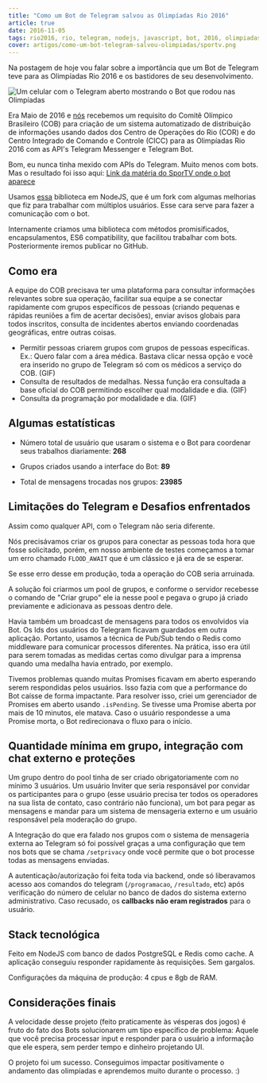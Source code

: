 ```yaml
---
title: "Como um Bot de Telegram salvou as Olimpíadas Rio 2016"
article: true
date: 2016-11-05
tags: rio2016, rio, telegram, nodejs, javascript, bot, 2016, olimpiadas, olympics, sportv
cover: artigos/como-um-bot-telegram-salvou-olimpiadas/sportv.png
---
```


Na postagem de hoje vou falar sobre a importância que um Bot de Telegram teve para as Olimpíadas Rio 2016 e os bastidores de seu desenvolvimento.

<!--more -->

![Um celular com o Telegram aberto mostrando o Bot que rodou nas Olimpíadas](/artigos/como-um-bot-telegram-salvou-olimpiadas/sportv.png)

Era Maio de 2016 e [nós](http://lab21k.com.br) recebemos um requisito do Comitê Olímpico Brasileiro (COB) para criação de um sistema automatizado de distribuição de informações usando dados dos Centro de Operações do Rio (COR) e do Centro Integrado de Comando e Controle (CICC) para as Olimpíadas Rio 2016 com as API's Telegram Messenger e Telegram Bot.

Bom, eu nunca tinha mexido com APIs do Telegram. Muito menos com bots. Mas o resultado foi isso aqui: [Link da matéria do SporTV onde o bot aparece](http://sportv.globo.com/videos/sportv-news/t/ultimos/v/tecnologia-auxilia-nos-treinos-do-time-brasil/5111617/)

Usamos [essa](https://github.com/Lab21k/node-telegram-bot-api) biblioteca em NodeJS, que é um fork com algumas melhorias que fiz para trabalhar com múltiplos usuários. Esse cara serve para fazer a comunicação com o bot.

Internamente criamos uma biblioteca com métodos promisificados, encapsulamentos, ES6 compatibility, que facilitou trabalhar com bots. Posteriormente iremos publicar no GitHub.

## Como era

A equipe do COB precisava ter uma plataforma para consultar informações relevantes sobre sua operação, facilitar sua equipe a se
conectar rapidamente com grupos específicos de pessoas (criando pequenas e rápidas reuniões a fim de acertar decisões), enviar
avisos globais para todos inscritos, consulta de incidentes abertos enviando coordenadas geográficas, entre outras coisas.

* Permitir pessoas criarem grupos com grupos de pessoas específicas. Ex.: Quero falar com a área médica. Bastava clicar nessa opção e você era inserido no grupo de Telegram só com os médicos a serviço do COB.
(GIF)
* Consulta de resultados de medalhas. Nessa função era consultada a base oficial do COB permitindo escolher qual modalidade e dia.
(GIF)
* Consulta da programação por modalidade e dia.
(GIF)

## Algumas estatísticas

* Número total de usuário que usaram o sistema e o Bot para coordenar seus trabalhos diariamente: **268**

* Grupos criados usando a interface do Bot: **89**

* Total de mensagens trocadas nos grupos: **23985**

## Limitações do Telegram e Desafios enfrentados

Assim como qualquer API, com o Telegram não seria diferente.

Nós precisávamos criar os grupos para conectar as pessoas toda hora que fosse solicitado, porém, em nosso ambiente de testes começamos a tomar um erro chamado `FLOOD_AWAIT` que é um clássico e já era de se esperar.

Se esse erro desse em produção, toda a operação do COB seria arruinada.

A solução foi criarmos um pool de grupos, e conforme o servidor recebesse o comando de "Criar grupo" ele ia nesse pool e pegava o grupo já criado previamente e adicionava as pessoas dentro dele.

Havia também um broadcast de mensagens para todos os envolvidos via Bot. Os Ids dos usuários do Telegram ficavam guardados em outra aplicação. Portanto, usamos a técnica de Pub/Sub tendo o Redis como middleware para comunicar processos diferentes. Na prática, isso era útil para serem tomadas as medidas certas como divulgar para a imprensa quando uma medalha havia entrado, por exemplo.

Tivemos problemas quando muitas Promises ficavam em aberto esperando serem respondidas pelos usuários. Isso fazia com que a performance do Bot caísse de forma impactante. Para resolver isso, criei um gerenciador de Promises em aberto usando `.isPending`. Se tivesse uma Promise aberta por mais de 10 minutos, ele matava. Caso o usuário respondesse a uma Promise morta, o Bot redirecionava o fluxo para o início.

## Quantidade mínima em grupo, integração com chat externo e proteções

Um grupo dentro do pool tinha de ser criado obrigatoriamente com no mínimo 3 usuários. Um usuário Inviter que seria responsável por convidar os participantes para o grupo (esse usuário precisa ter todos os operadores na sua lista de contato, caso contrário não funciona), um bot para pegar as mensagens e mandar para um sistema de mensageria externo e um usuário responsável pela moderação do grupo.

A Integração do que era falado nos grupos com o sistema de mensageria externa ao Telegram só foi possível graças a uma configuração que tem nos bots que se chama `/setprivacy` onde você permite que o bot processe todas as mensagens enviadas.

A autenticação/autorização foi feita toda via backend, onde só liberavamos acesso aos comandos do telegram (`/programacao`, `/resultado`, etc) após verificação do número de celular no banco de dados do sistema externo administrativo. Caso recusado, os **callbacks não eram registrados** para o usuário.

## Stack tecnológica

Feito em NodeJS com banco de dados PostgreSQL e Redis como cache. A aplicação conseguiu responder rapidamente às requisições. Sem gargalos.

Configurações da máquina de produção: 4 cpus e 8gb de RAM.

## Considerações finais

A velocidade desse projeto (feito praticamente às vésperas dos jogos) é fruto do fato dos Bots solucionarem um tipo específico de problema: Aquele que você precisa processar input e responder para o usuário a informação que ele espera, sem perder tempo e dinheiro projetando UI.

O projeto foi um sucesso. Conseguimos impactar positivamente o andamento das olimpíadas e aprendemos muito durante o processo. :)
